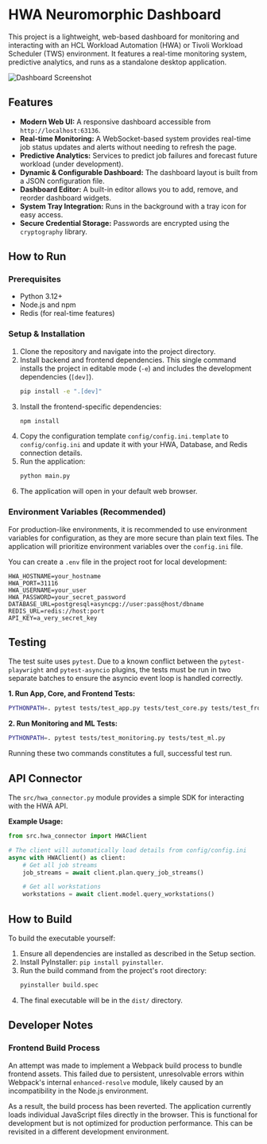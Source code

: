 # HWA Neuromorphic Dashboard

This project is a lightweight, web-based dashboard for monitoring and interacting with an HCL Workload Automation (HWA) or Tivoli Workload Scheduler (TWS) environment. It features a real-time monitoring system, predictive analytics, and runs as a standalone desktop application.

![Dashboard Screenshot](https://via.placeholder.com/800x450.png?text=Dashboard+Screenshot)

## Features

-   **Modern Web UI:** A responsive dashboard accessible from `http://localhost:63136`.
-   **Real-time Monitoring:** A WebSocket-based system provides real-time job status updates and alerts without needing to refresh the page.
-   **Predictive Analytics:** Services to predict job failures and forecast future workload (under development).
-   **Dynamic & Configurable Dashboard:** The dashboard layout is built from a JSON configuration file.
-   **Dashboard Editor:** A built-in editor allows you to add, remove, and reorder dashboard widgets.
-   **System Tray Integration:** Runs in the background with a tray icon for easy access.
-   **Secure Credential Storage:** Passwords are encrypted using the `cryptography` library.

## How to Run

### Prerequisites
-   Python 3.12+
-   Node.js and npm
-   Redis (for real-time features)

### Setup & Installation
1.  Clone the repository and navigate into the project directory.
2.  Install backend and frontend dependencies. This single command installs the project in editable mode (`-e`) and includes the development dependencies (`[dev]`).
    ```bash
    pip install -e ".[dev]"
    ```
3.  Install the frontend-specific dependencies:
    ```bash
    npm install
    ```
4.  Copy the configuration template `config/config.ini.template` to `config/config.ini` and update it with your HWA, Database, and Redis connection details.
5.  Run the application:
    ```bash
    python main.py
    ```
6.  The application will open in your default web browser.

### Environment Variables (Recommended)
For production-like environments, it is recommended to use environment variables for configuration, as they are more secure than plain text files. The application will prioritize environment variables over the `config.ini` file.

You can create a `.env` file in the project root for local development:
```
HWA_HOSTNAME=your_hostname
HWA_PORT=31116
HWA_USERNAME=your_user
HWA_PASSWORD=your_secret_password
DATABASE_URL=postgresql+asyncpg://user:pass@host/dbname
REDIS_URL=redis://host:port
API_KEY=a_very_secret_key
```

## Testing

The test suite uses `pytest`. Due to a known conflict between the `pytest-playwright` and `pytest-asyncio` plugins, the tests must be run in two separate batches to ensure the asyncio event loop is handled correctly.

**1. Run App, Core, and Frontend Tests:**
```bash
PYTHONPATH=. pytest tests/test_app.py tests/test_core.py tests/test_frontend.py
```

**2. Run Monitoring and ML Tests:**
```bash
PYTHONPATH=. pytest tests/test_monitoring.py tests/test_ml.py
```

Running these two commands constitutes a full, successful test run.

## API Connector

The `src/hwa_connector.py` module provides a simple SDK for interacting with the HWA API.

**Example Usage:**
```python
from src.hwa_connector import HWAClient

# The client will automatically load details from config/config.ini
async with HWAClient() as client:
    # Get all job streams
    job_streams = await client.plan.query_job_streams()

    # Get all workstations
    workstations = await client.model.query_workstations()
```

## How to Build

To build the executable yourself:
1.  Ensure all dependencies are installed as described in the Setup section.
2.  Install PyInstaller: `pip install pyinstaller`.
3.  Run the build command from the project's root directory:
    ```bash
    pyinstaller build.spec
    ```
4.  The final executable will be in the `dist/` directory.

## Developer Notes

### Frontend Build Process
An attempt was made to implement a Webpack build process to bundle frontend assets. This failed due to persistent, unresolvable errors within Webpack's internal `enhanced-resolve` module, likely caused by an incompatibility in the Node.js environment.

As a result, the build process has been reverted. The application currently loads individual JavaScript files directly in the browser. This is functional for development but is not optimized for production performance. This can be revisited in a different development environment.
